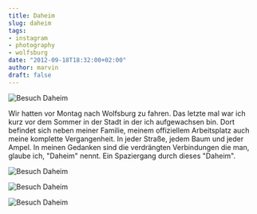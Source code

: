 ```yaml
---
title: Daheim
slug: daheim
tags:
- instagram
- photography
- wolfsburg
date: "2012-09-18T18:32:00+02:00"
author: marvin
draft: false
---
```

![Besuch Daheim](/images/7995708630_39c8b4d043_b.jpg)

Wir hatten vor Montag nach Wolfsburg zu fahren. Das letzte mal war ich
kurz vor dem Sommer in der Stadt in der ich aufgewachsen bin. Dort
befindet sich neben meiner Familie, meinem offiziellem Arbeitsplatz auch
meine komplette Vergangenheit. In jeder Straße, jedem Baum und jeder
Ampel. In meinen Gedanken sind die verdrängten Verbindungen die man,
glaube ich, "Daheim" nennt. Ein Spaziergang durch dieses "Daheim".

![Besuch Daheim](/images/7995708202_98b0024549_b.jpg)

![Besuch Daheim](/images/7995707870_9eaa2c474a_b.jpg)

![Besuch Daheim](/images/7999206545_3f0b8fe872_b.jpg)
